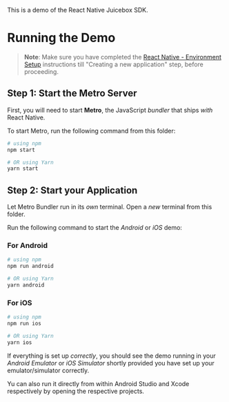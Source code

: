 This is a demo of the React Native Juicebox SDK.

# Running the Demo

>**Note**: Make sure you have completed the [React Native - Environment Setup](https://reactnative.dev/docs/environment-setup) instructions till "Creating a new application" step, before proceeding.

## Step 1: Start the Metro Server

First, you will need to start **Metro**, the JavaScript _bundler_ that ships _with_ React Native.

To start Metro, run the following command from this folder:

```bash
# using npm
npm start

# OR using Yarn
yarn start
```

## Step 2: Start your Application

Let Metro Bundler run in its _own_ terminal. Open a _new_ terminal from this folder.

Run the following command to start the _Android_ or _iOS_ demo:

### For Android

```bash
# using npm
npm run android

# OR using Yarn
yarn android
```

### For iOS

```bash
# using npm
npm run ios

# OR using Yarn
yarn ios
```

If everything is set up _correctly_, you should see the demo running in your _Android Emulator_ or _iOS Simulator_ shortly provided you have set up your emulator/simulator correctly.

Yu can also run it directly from within Android Studio and Xcode respectively by opening the respective projects.
